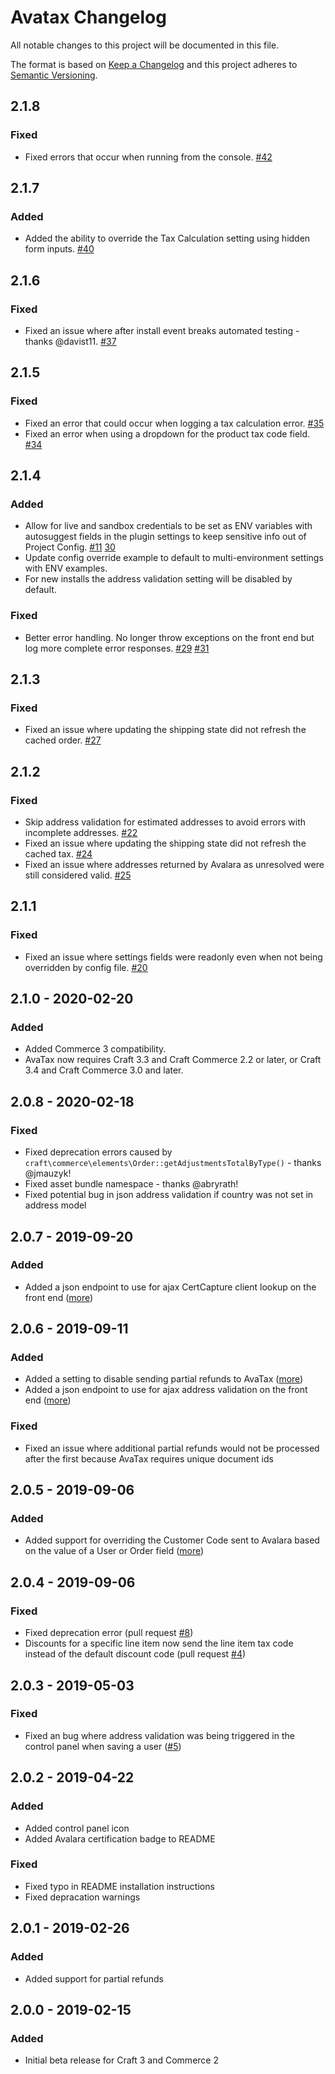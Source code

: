 # Avatax Changelog

All notable changes to this project will be documented in this file.

The format is based on [Keep a Changelog](http://keepachangelog.com/) and this project adheres to [Semantic Versioning](http://semver.org/).

## 2.1.8
### Fixed
- Fixed errors that occur when running from the console. [#42](https://github.com/surprisehighway/craft-avatax/issues/42)

## 2.1.7
### Added
- Added the ability to override the Tax Calculation setting using hidden form inputs. [#40](https://github.com/surprisehighway/craft-avatax/issues/40)

## 2.1.6
### Fixed
- Fixed an issue where after install event breaks automated testing - thanks @davist11. [#37](https://github.com/surprisehighway/craft-avatax/issues/37)

## 2.1.5
### Fixed
- Fixed an error that could occur when logging a tax calculation error. [#35](https://github.com/surprisehighway/craft-avatax/issues/35)
- Fixed an error when using a dropdown for the product tax code field. [#34](https://github.com/surprisehighway/craft-avatax/issues/34)

## 2.1.4
### Added
- Allow for live and sandbox credentials to be set as ENV variables with autosuggest fields in the plugin settings to keep sensitive info out of Project Config. [#11](https://github.com/surprisehighway/craft-avatax/issues/11) [30](https://github.com/surprisehighway/craft-avatax/issues/30)
- Update config override example to default to multi-environment settings with ENV examples.
- For new installs the address validation setting will be disabled by default.

### Fixed
- Better error handling. No longer throw exceptions on the front end but log more complete error responses. [#29](https://github.com/surprisehighway/craft-avatax/issues/29) [#31](https://github.com/surprisehighway/craft-avatax/issues/31)

## 2.1.3
### Fixed
- Fixed an issue where updating the shipping state did not refresh the cached order. [#27](https://github.com/surprisehighway/craft-avatax/issues/27)

## 2.1.2
### Fixed
- Skip address validation for estimated addresses to avoid errors with incomplete addresses. [#22](https://github.com/surprisehighway/craft-avatax/issues/22)
- Fixed an issue where updating the shipping state did not refresh the cached tax. [#24](https://github.com/surprisehighway/craft-avatax/issues/24)
- Fixed an issue where addresses returned by Avalara as unresolved were still considered valid. [#25](https://github.com/surprisehighway/craft-avatax/issues/25)

## 2.1.1
### Fixed
- Fixed an issue where settings fields were readonly even when not being overridden by config file. [#20](https://github.com/surprisehighway/craft-avatax/issues/20)

## 2.1.0 - 2020-02-20
### Added
- Added Commerce 3 compatibility.
- AvaTax now requires Craft 3.3 and Craft Commerce 2.2 or later, or Craft 3.4 and Craft Commerce 3.0 and later.

## 2.0.8 - 2020-02-18
### Fixed
- Fixed deprecation errors caused by `craft\commerce\elements\Order::getAdjustmentsTotalByType()` - thanks @jmauzyk!
- Fixed asset bundle namespace - thanks @abryrath!
- Fixed potential bug in json address validation if country was not set in address model

## 2.0.7 - 2019-09-20
### Added
- Added a json endpoint to use for ajax CertCapture client lookup on the front end  ([more](https://github.com/surprisehighway/craft-avatax#certcapture-customer-lookup))

## 2.0.6 - 2019-09-11
### Added
- Added a setting to disable sending partial refunds to AvaTax ([more](https://github.com/surprisehighway/craft-avatax#refunds))
- Added a json endpoint to use for ajax address validation on the front end  ([more](https://github.com/surprisehighway/craft-avatax#ajax-address-validation))

### Fixed
- Fixed an issue where additional partial refunds would not be processed after the first because AvaTax requires unique document ids

## 2.0.5 - 2019-09-06
### Added
- Added support for overriding the Customer Code sent to Avalara based on the value of a User or Order field ([more](https://github.com/surprisehighway/craft-avatax#customer-code))

## 2.0.4 - 2019-09-06
### Fixed
- Fixed deprecation error (pull request [#8](https://github.com/surprisehighway/craft-avatax/pull/8))
- Discounts for a specific line item now send the line item tax code instead of the default discount code (pull request [#4](https://github.com/surprisehighway/craft-avatax/pull/4))

## 2.0.3 - 2019-05-03
### Fixed
- Fixed an bug where address validation was being triggered in the control panel when saving a user ([#5](https://github.com/surprisehighway/craft-avatax/issues/5))

## 2.0.2 - 2019-04-22
### Added
- Added control panel icon
- Added Avalara certification badge to README

### Fixed
- Fixed typo in README installation instructions
- Fixed depracation warnings

## 2.0.1 - 2019-02-26
### Added
- Added support for partial refunds

## 2.0.0 - 2019-02-15
### Added
- Initial beta release for Craft 3 and Commerce 2

